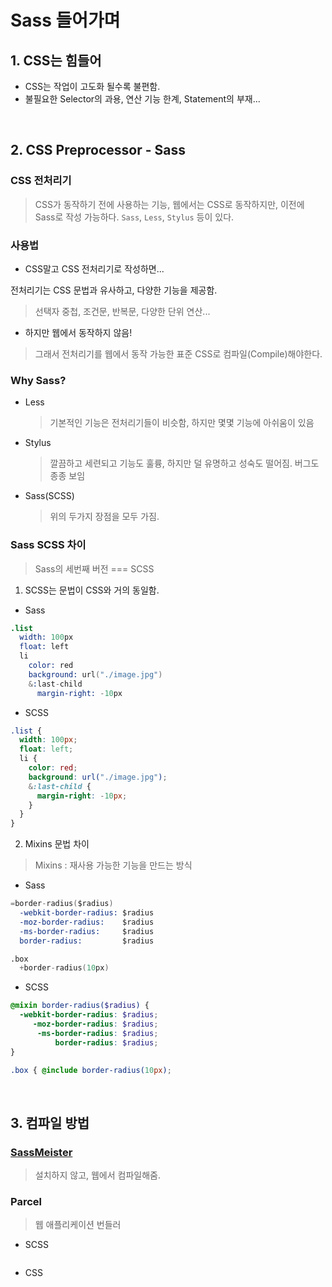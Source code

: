 # Sass 들어가며

## 1. CSS는 힘들어

- CSS는 작업이 고도화 될수록 불편함.
- 불필요한 Selector의 과용, 연산 기능 한계, Statement의 부재...

<br>

## 2. CSS Preprocessor - Sass

### CSS 전처리기

> CSS가 동작하기 전에 사용하는 기능,
> 웹에서는 CSS로 동작하지만, 이전에 Sass로 작성 가능하다.
> `Sass`, `Less`, `Stylus` 등이 있다.

### 사용법

- CSS말고 CSS 전처리기로 작성하면...

전처리기는 CSS 문법과 유사하고, 다양한 기능을 제공함.

> 선택자 중첩, 조건문, 반복문, 다양한 단위 연산...

- 하지만 웹에서 동작하지 않음!

> 그래서 전처리기를 웹에서 동작 가능한 표준 CSS로 컴파일(Compile)해야한다.

### Why Sass?

- Less

  > 기본적인 기능은 전처리기들이 비슷함, 하지만 몇몇 기능에 아쉬움이 있음

- Stylus

  > 깔끔하고 세련되고 기능도 훌륭, 하지만 덜 유명하고 성숙도 떨어짐. 버그도 종종 보임

- Sass(SCSS)
  > 위의 두가지 장점을 모두 가짐.

### Sass SCSS 차이

> Sass의 세번째 버전 === SCSS

1. SCSS는 문법이 CSS와 거의 동일함.

- Sass

```s
.list
  width: 100px
  float: left
  li
    color: red
    background: url("./image.jpg")
    &:last-child
      margin-right: -10px
```

- SCSS

```SCSS
.list {
  width: 100px;
  float: left;
  li {
    color: red;
    background: url("./image.jpg");
    &:last-child {
      margin-right: -10px;
    }
  }
}
```

2. Mixins 문법 차이

> Mixins : 재사용 가능한 기능을 만드는 방식

- Sass

```s
=border-radius($radius)
  -webkit-border-radius: $radius
  -moz-border-radius:    $radius
  -ms-border-radius:     $radius
  border-radius:         $radius

.box
  +border-radius(10px)
```

- SCSS

```scss
@mixin border-radius($radius) {
  -webkit-border-radius: $radius;
     -moz-border-radius: $radius;
      -ms-border-radius: $radius;
          border-radius: $radius;
}

.box { @include border-radius(10px);
```

<br>

## 3. 컴파일 방법

### [SassMeister](https://www.sassmeister.com/)

> 설치하지 않고, 웹에서 컴파일해줌.

### Parcel

> 웹 애플리케이션 번들러

- SCSS

```scss

```

- CSS

```css

```
